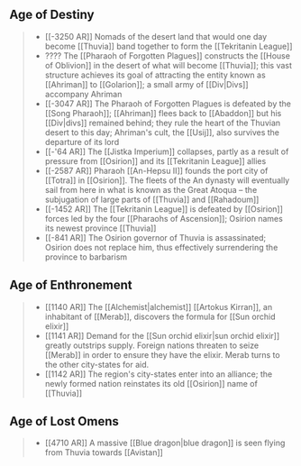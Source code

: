 ## Age of Destiny

> - [[-3250 AR]] Nomads of the desert land that would one day become [[Thuvia]] band together to form the [[Tekritanin League]]
> - ???? The [[Pharaoh of Forgotten Plagues]] constructs the [[House of Oblivion]] in the desert of what will become [[Thuvia]]; this vast structure achieves its goal of attracting the entity known as [[Ahriman]] to [[Golarion]]; a small army of [[Div|Divs]] accompany Ahriman
> - [[-3047 AR]] The Pharaoh of Forgotten Plagues is defeated by the [[Song Pharaoh]]; [[Ahriman]] flees back to [[Abaddon]] but his [[Div|divs]] remained behind; they rule the heart of the Thuvian desert to this day; Ahriman's cult, the [[Usij]], also survives the departure of its lord
> - [[-'64 AR]] The [[Jistka Imperium]] collapses, partly as a result of pressure from [[Osirion]] and its [[Tekritanin League]] allies
> - [[-2587 AR]] Pharaoh [[An-Hepsu II]] founds the port city of [[Totra]] in [[Osirion]]. The fleets of the An dynasty will eventually sail from here in what is known as the Great Atoqua – the subjugation of large parts of [[Thuvia]] and [[Rahadoum]] 
> - [[-1452 AR]] The [[Tekritanin League]] is defeated by [[Osirion]] forces led by the four [[Pharaohs of Ascension]]; Osirion names its newest province [[Thuvia]]
> - [[-841 AR]] The Osirion governor of Thuvia is assassinated; Osirion does not replace him, thus effectively surrendering the province to barbarism

## Age of Enthronement

> - [[1140 AR]] The [[Alchemist|alchemist]] [[Artokus Kirran]], an inhabitant of [[Merab]], discovers the formula for [[Sun orchid elixir]]
> - [[1141 AR]] Demand for the [[Sun orchid elixir|sun orchid elixir]] greatly outstrips supply. Foreign nations threaten to seize [[Merab]] in order to ensure they have the elixir. Merab turns to the other city-states for aid.
> - [[1142 AR]] The region's city-states enter into an alliance; the newly formed nation reinstates its old [[Osirion]] name of [[Thuvia]]

## Age of Lost Omens

> - [[4710 AR]] A massive [[Blue dragon|blue dragon]] is seen flying from Thuvia towards [[Avistan]]




